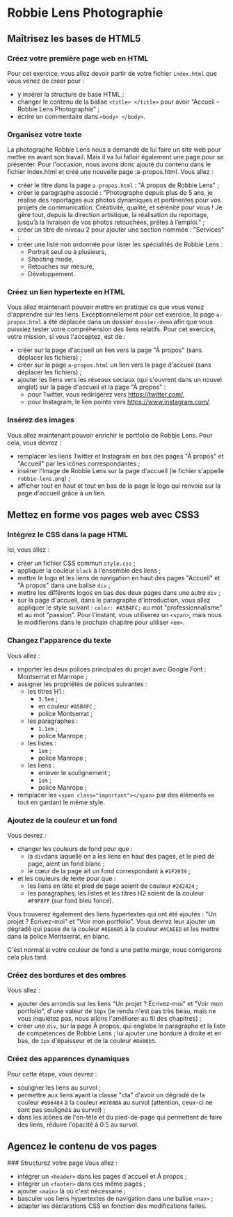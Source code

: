# Robbie Lens Photographie

## Maîtrisez les bases de HTML5

### Créez votre première page web en HTML

Pour cet exercice, vous allez devoir partir de votre fichier `index.html` que vous venez de créer pour :

- y insérer la structure de base HTML ;
- changer le contenu de la balise `<title> </title>` pour avoir “Accueil – Robbie Lens Photographie” ;
- écrire un commentaire dans `<body> </body>`.

### Organisez votre texte

La photographe Robbie Lens nous a demandé de lui faire un site web pour mettre en avant son travail. Mais il va lui falloir également une page pour se présenter. Pour l'occasion, nous avons donc ajouté du contenu dans le fichier index.html et créé une nouvelle page :a-propos.html.
Vous allez :

- créer le titre dans la page `a-propos.html` : "À propos de Robbie Lens" ;
- créer le paragraphe associé : "Photographe depuis plus de 5 ans, je réalise des reportages aux photos dynamiques et pertinentes pour vos projets de communication. Créativité, qualité, et sérénité pour vous ! Je gère tout, depuis la direction artistique, la réalisation du reportage, jusqu’à la livraison de vos photos retouchées, prêtes à l’emploi." ;
- créer un titre de niveau 2 pour ajouter une section nommée : "Services" ;
- créer une liste non ordonnée pour lister les spécialités de Robbie Lens :
  - Portrait seul ou à plusieurs,
  - Shooting mode,
  - Retouches sur mesure,
  - Développement.

### Créez un lien hypertexte en HTML

Vous allez maintenant pouvoir mettre en pratique ce que vous venez d'apprendre sur les liens. Exceptionnellement pour cet exercice, la page `a-propos.html` a été déplacée dans un dossier `dossier-demo` afin que vous puissiez tester votre compréhension des liens relatifs.
Pour cet exercice, votre mission, si vous l'acceptez, est de :

- créer sur la page d'accueil un lien vers la page "À propos" (sans déplacer les fichiers) ;
- créer sur la page `a-propos.html` un lien vers la page d'accueil (sans déplacer les fichiers) ;
- ajouter les liens vers les réseaux sociaux (qui s'ouvrent dans un nouvel onglet) sur la page d'accueil et la page "À propos" :
  - pour Twitter, vous redirigerez vers <https://twitter.com/>,
  - pour Instagram, le lien pointe vers <https://www.instagram.com/>.

### Insérez des images

Vous allez maintenant pouvoir enrichir le portfolio de Robbie Lens. Pour cela, vous devrez :

- remplacer les liens Twitter et Instagram en bas des pages "À propos" et "Accueil" par les icônes correspondantes ;
- insérer l'image de Robbie Lens sur la page d'accueil (le fichier s'appelle `robbie-lens.png`) ;
- afficher tout en haut et tout en bas de la page le logo qui renvoie sur la page d'accueil grâce à un lien.

## Mettez en forme vos pages web avec CSS3

### Intégrez le CSS dans la page HTML

Ici, vous allez :

- créer un fichier CSS commun `style.css` ;
- appliquer la couleur `black` à l'ensemble des liens ;
- mettre le logo et les liens de navigation en haut des pages "Accueil" et "À propos" dans une balise `div` ;
- mettre les différents logos en bas des deux pages dans une autre `div` ;
- sur la page d'accueil, dans le paragraphe d'introduction, vous allez appliquer le style suivant : `color: #A5B4FC;` au mot "professionnalisme" et au mot "passion". Pour l'instant, vous utiliserez un `<span>`, mais nous le modifierons dans le prochain chapitre pour utiliser `<em>`.

### Changez l'apparence du texte

Vous allez :

- importer les deux polices principales du projet avec Google Font : Montserrat et Manrope ;
- assigner les propriétés de polices suivantes :
  - les titres H1 :
    - `3.5em` ;
    - en couleur `#A5B4FC` ;
    - police Montserrat ;
  - les paragraphes :
    - `1.1em` ;
    - police Manrope ;
  - les listes :
    - `1em` ;
    - police Manrope ;
  - les liens :
    - enlever le soulignement ;
    - `1em` ;
    - police Manrope ;
- remplacer les `<span class="important"></span>` par des éléments `em` tout en gardant le même style.

### Ajoutez de la couleur et un fond

Vous devrez :

- changer les couleurs de fond pour que :
  - la `div`dans laquelle on a les liens en haut des pages, et le pied de page, aient un fond blanc ;
  - le cœur de la page ait un fond correspondant à `#1F2039` ;
- et les couleurs de texte pour que :
  - les liens en tête et pied de page soient de couleur `#242424` ;
  - les paragraphes, les listes et les titres H2 soient de la couleur `#F9F8FF` (sur fond bleu foncé).

Vous trouverez également des liens hypertextes qui ont été ajoutés : "Un projet ? Écrivez-moi" et "Voir mon portfolio". Vous devrez leur ajouter un dégradé qui passe de la couleur `#8E86B5` à la couleur `#ACAEED` et les mettre dans la police Montserrat, en blanc.

C'est normal si votre couleur de fond a une petite marge, nous corrigerons cela plus tard.

### Créez des bordures et des ombres

Vous allez :

- ajouter des arrondis sur les liens "Un projet ? Écrivez-moi" et "Voir mon portfolio", d'une valeur de `50px` (le rendu n'est pas très beau, mais ne vous inquiétez pas, nous allons l'améliorer au fil des chapitres) ;
- créer une `div`, sur la page À propos, qui englobe le paragraphe et la liste de compétences de Robbie Lens ; lui ajouter une bordure à droite et en bas, de `1px` d'épaisseur et de la couleur `#8e86b5`.

### Créez des apparences dynamiques

Pour cette étape, vous devrez :

- souligner les liens au survol ;
- permettre aux liens ayant la classe "cta" d'avoir un dégradé de la couleur `#696484` à la couleur `#8788BA` au survol (attention, ceux-ci ne sont pas soulignés au survol) ;
- dans les icônes de l'en-tête et du pied-de-page qui permettent de faire des liens, réduire l'opacité à 0.5 au survol.

## Agencez le contenu de vos pages

### Structurez votre page
Vous allez :

- intégrer un `<header>` dans les pages d'accueil et Á propos ;
- intégrer un `<footer>` dans ces même pages ;
- ajouter `<main>` là où c'est nécessaire ;
- basculer vos liens hypertextes de navigation dans une balise `<nav>` ;
- adapter les déclarations CSS en fonction des modifications faites.
